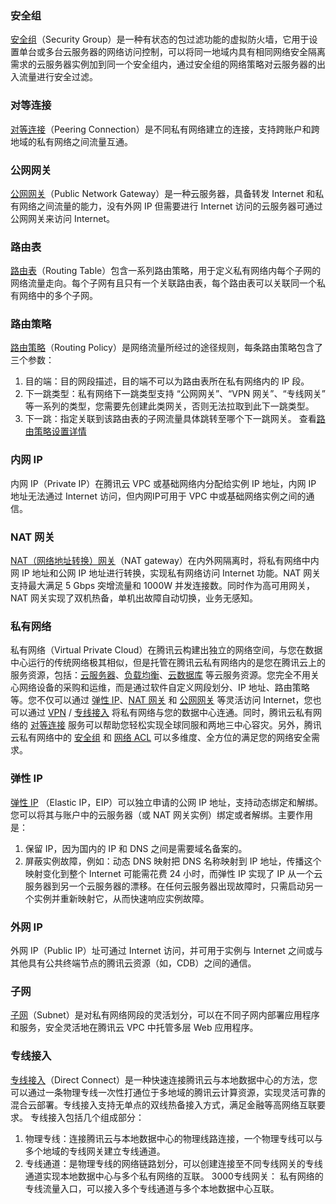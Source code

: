 
### 安全组
<a href="https://cloud.tencent.com/doc/product/213/500" target="_blank">安全组</a>（Security Group）是一种有状态的包过滤功能的虚拟防火墙，它用于设置单台或多台云服务器的网络访问控制，可以将同一地域内具有相同网络安全隔离需求的云服务器实例加到同一个安全组内，通过安全组的网络策略对云服务器的出入流量进行安全过滤。



### 对等连接
<a href="https://cloud.tencent.com/doc/product/215/5000" target="_blank">对等连接</a>（Peering Connection）是不同私有网络建立的连接，支持跨账户和跨地域的私有网络之间流量互通。



### 公网网关
<a href="https://cloud.tencent.com/doc/product/215/4972" target="_blank">公网网关</a>（Public Network Gateway）是一种云服务器，具备转发 Internet 和私有网络之间流量的能力，没有外网 IP 但需要进行 Internet 访问的云服务器可通过公网网关来访问 Internet。



### 路由表
<a href="https://cloud.tencent.com/doc/product/215/4954" target="_blank">路由表</a>（Routing Table）包含一系列路由策略，用于定义私有网络内每个子网的网络流量走向。每个子网有且只有一个关联路由表，每个路由表可以关联同一个私有网络中的多个子网。



### 路由策略
<a href="https://cloud.tencent.com/document/product/215/4925?lang=cn#.E8.B7.AF.E7.94.B1.E7.AD.96.E7.95.A5" target="_blank">路由策略</a>（Routing Policy）是网络流量所经过的途径规则，每条路由策略包含了三个参数：
1. 目的端：目的网段描述，目的端不可以为路由表所在私有网络内的 IP 段。
2. 下一跳类型：私有网络下一跳类型支持 “公网网关”、“VPN 网关”、“专线网关” 等一系列的类型，您需要先创建此类网关，否则无法拉取到此下一跳类型。
3. 下一跳：指定关联到该路由表的子网流量具体跳转至哪个下一跳网关。
查看<a href="https://cloud.tencent.com/document/product/216/1674" target="_blank">路由策略设置详情</a>



### 内网 IP
内网 IP（Private IP）在腾讯云 VPC 或基础网络内分配给实例 IP 地址，内网 IP 地址无法通过 Internet 访问，但内网IP可用于 VPC 中或基础网络实例之间的通信。



### NAT 网关
<a href="https://cloud.tencent.com/doc/product/215/4975" target="_blank">NAT（网络地址转换）网关</a>（NAT gateway）在内外网隔离时，将私有网络中内网 IP 地址和公网 IP 地址进行转换，实现私有网络访问 Internet 功能。NAT 网关支持最大满足 5 Gbps 突增流量和 1000W 并发连接数。同时作为高可用网关，NAT 网关实现了双机热备，单机出故障自动切换，业务无感知。




### 私有网络
私有网络（Virtual Private Cloud）在腾讯云构建出独立的网络空间，与您在数据中心运行的传统网络极其相似，但是托管在腾讯云私有网络内的是您在腾讯云上的服务资源，包括：<a href="https://cloud.tencent.com/doc/product/213/495" target="_blank">云服务器</a>、<a href="https://cloud.tencent.com/doc/product/214/524" target="_blank">负载均衡</a>、<a href="https://cloud.tencent.com/document/product/236" target="_blank">云数据库</a> 等云服务资源。您完全不用关心网络设备的采购和运维，而是通过软件自定义网段划分、IP 地址、路由策略等。您不仅可以通过 <a href="https://cloud.tencent.com/doc/product/213/1941" target="_blank">弹性 IP</a>、<a href="https://cloud.tencent.com/doc/product/215/4975" target="_blank">NAT 网关</a> 和 <a href="https://cloud.tencent.com/doc/product/215/4972" target="_blank">公网网关</a> 等灵活访问 Internet，您也可以通过 <a href="https://cloud.tencent.com/doc/product/215/4956" target="_blank"> VPN</a> / <a href="https://cloud.tencent.com/doc/product/215/4976" target="_blank">专线接入</a> 将私有网络与您的数据中心连通。同时，腾讯云私有网络的 <a href="https://cloud.tencent.com/doc/product/215/5000" target="_blank">对等连接</a> 服务可以帮助您轻松实现全球同服和两地三中心容灾。另外，腾讯云私有网络中的 <a href="https://cloud.tencent.com/doc/product/213/500" target="_blank">安全组</a> 和 <a href="https://cloud.tencent.com/doc/product/215/5132" target="_blank">网络 ACL</a> 可以多维度、全方位的满足您的网络安全需求。




### 弹性 IP
<a href="https://cloud.tencent.com/doc/product/213/1941" target="_blank">弹性 IP</a> （Elastic IP，EIP）可以独立申请的公网 IP 地址，支持动态绑定和解绑。您可以将其与账户中的云服务器（或 NAT 网关实例）绑定或者解绑。主要作用是：
1. 保留 IP，因为国内的 IP 和 DNS 之间是需要域名备案的。
2. 屏蔽实例故障，例如：动态 DNS 映射把 DNS 名称映射到 IP 地址，传播这个映射变化到整个 Internet 可能需花费 24 小时，而弹性 IP 实现了 IP 从一个云服务器到另一个云服务器的漂移。在任何云服务器出现故障时，只需启动另一个实例并重新映射它，从而快速响应实例故障。



### 外网 IP
外网 IP（Public IP）址可通过 Internet 访问，并可用于实例与 Internet 之间或与其他具有公共终端节点的腾讯云资源（如，CDB）之间的通信。



### 子网
<a href="https://cloud.tencent.com/doc/product/215/4927" target="_blank">子网</a>（Subnet）是对私有网络网段的灵活划分，可以在不同子网内部署应用程序和服务，安全灵活地在腾讯云 VPC 中托管多层 Web 应用程序。




### 专线接入
<a href="https://cloud.tencent.com/doc/product/215/4976" target="_blank">专线接入</a>（Direct Connect）是一种快速连接腾讯云与本地数据中心的方法，您可以通过一条物理专线一次性打通位于多地域的腾讯云计算资源，实现灵活可靠的混合云部署。专线接入支持无单点的双线热备接入方式，满足金融等高网络互联要求。
专线接入包括几个组成部分： 
1. 物理专线：连接腾讯云与本地数据中心的物理线路连接，一个物理专线可以与多个地域的专线网关建立专线通道。
2. 专线通道：是物理专线的网络链路划分，可以创建连接至不同专线网关的专线通道实现本地数据中心与多个私有网络的互联。
3000专线网关： 私有网络的专线流量入口，可以接入多个专线通道与多个本地数据中心互联。



